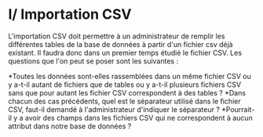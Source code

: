 I/ Importation CSV
==================

L'importation CSV doit permettre à un administrateur de remplir les différentes tables de la base de données à partir d'un fichier csv déjà existant. Il faudra donc dans un premier temps étudié le fichier CSV. Les questions que l'on peut se poser sont les suivantes : 

*Toutes les données sont-elles rassemblées dans un même fichier CSV ou y a-t-il autant de fichiers que de tables ou y a-t-il plusieurs fichiers CSV sans que pour autant les fichier CSV correspondent à des tables ?
*Dans chacun des cas précédents, quel est le séparateur utilisé dans le fichier CSV, faut-il demandé à l'administrateur d'indiquer le séparateur ?
*Pourrait-il y a avoir des champs dans les fichiers CSV qui ne correspondent à aucun attribut dans notre base de données ?


